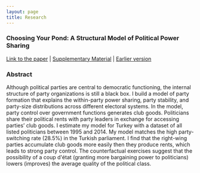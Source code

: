 ```yaml
---
layout: page
title: Research
---
```

### Choosing Your Pond: A Structural Model of Political Power Sharing ###



[Link to the paper](https://selcencakir.github.io/img/Cakir_Pond_August2020.pdf) | [Supplementary Material](https://selcencakir.github.io/img/Pond_Cakir_OnlineSupplement.pdf) | [Earlier version](https://selcencakir.github.io/img/Cakir_May2018.pdf) 

### Abstract  ###

Although political parties are central to democratic functioning, the internal structure of party organizations is still a black box. I build a model of party formation that explains the within-party power sharing, party stability, and party-size distributions across different electoral systems. In the model, party control over government functions generates club goods. Politicians share their political rents with party leaders in exchange for accessing parties’ club goods. I estimate my model for Turkey with a dataset of all listed politicians between 1995 and 2014. My model matches the high party-switching rate (28.5%) in the Turkish parliament. I find that the right-wing parties accumulate club goods more easily then they produce rents, which leads to strong party control. The counterfactual exercises suggest that the possibility of a coup d'état (granting more bargaining power to politicians) lowers (improves) the average quality of the political class.
